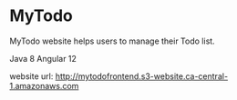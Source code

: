 # MyTodo
MyTodo website helps users to manage their Todo list.

Java 8
Angular 12

website url: http://mytodofrontend.s3-website.ca-central-1.amazonaws.com
